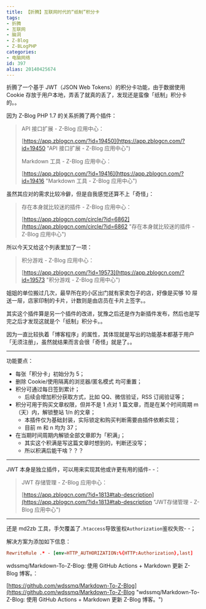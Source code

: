 ```yaml
---
title: 【折腾】互联网时代的“纸制”积分卡
tags:
- 折腾
- 互联网
- 脑洞
- Z-Blog
- Z-BLogPHP
categories:
- 电脑网络
id: 397
alias: 20140425674
---
```


折腾了一个基于 JWT（JSON Web Tokens）的积分卡功能，由于数据使用 Cookie 存放于用户本地，弄丢了就真的丢了，发现还是蛮像「纸制」积分卡的。。

<!--more-->

因为 Z-Blog PHP 1.7 的关系折腾了两个插件：

> API 接口扩展 - Z-Blog 应用中心：
>
> [https://app.zblogcn.com/?id=19450](https://app.zblogcn.com/?id=19450 "API 接口扩展 - Z-Blog 应用中心")
>
> Markdown 工具 - Z-Blog 应用中心：
>
> [https://app.zblogcn.com/?id=19416](https://app.zblogcn.com/?id=19416 "Markdown 工具 - Z-Blog 应用中心")

虽然其应对的需求比较冷僻，但是自我感觉还算不上「奇怪」：

> 存在本身就比较迷的插件 - Z-Blog 应用中心：
>
> [https://app.zblogcn.com/circle/?id=6862](https://app.zblogcn.com/circle/?id=6862 "存在本身就比较迷的插件 - Z-Blog 应用中心")

所以今天又给这个列表里加了一项：

> 积分游戏 - Z-Blog 应用中心：
>
> [https://app.zblogcn.com/?id=19573](https://app.zblogcn.com/?id=19573 "积分游戏 - Z-Blog 应用中心")

姐姐的单位搬过几次，最早所在的小区出门就有家卖包子的店，好像是买够 10 屉送一屉，店家印制的卡片，计数则是由店员在卡片上签字。。

其实这个插件算是另一个插件的改进，犹豫之后还是作为新插件发布，然后也是写完之后才发现这就是个「纸制」积分卡。。

因为一直比较执着「博客程序」的属性，其体现就是写出的功能基本都基于用户「无须注册」，虽然就结果而言会很「奇怪」就是了。。

---------------

功能要点：

- 每张「积分卡」初始分为 5；
 - 删除 Cookie/使用隔离的浏览器/匿名模式 均可重置；
- 积分可通过每日签到累计；
  - 后续会增加积分获取方式，比如 QQ、微信验证，RSS 订阅验证等；
- 积分可用于购买文章权限，但并不是 1 点对 1 篇文章，而是在某个时间周期 m （天）内，解锁整站 1/n 的文章；
  - 本插件仅为基础封装，实际锁定和购买判断需要由插件依赖实现；
  - 目前 m 和 n 均为 37；
- 在当期时间周期内解锁全部文章即为「积满」；
  - 其实这个积满是写这篇文章时想到的，判断还没写；
  - 所以积满后能干啥？？？

---------------

JWT 本身是独立插件，可以用来实现其他或许更有用的插件- -：

> JWT 存储管理 - Z-Blog 应用中心：
>
> [https://app.zblogcn.com/?id=1813#tab-description](https://app.zblogcn.com/?id=1813#tab-description "JWT存储管理 - Z-Blog 应用中心")

---------------

还是 md2zb 工具，手欠覆盖了`.htaccess`导致鉴权`Authorization`鉴权失败- -；

解决方案为添加如下信息：

```conf
RewriteRule .* - [env=HTTP_AUTHORIZATION:%{HTTP:Authorization},last]
```

wdssmq/Markdown-To-Z-Blog: 使用 GitHub Actions + Markdown 更新 Z-Blog 博客。：

[https://github.com/wdssmq/Markdown-To-Z-Blog](https://github.com/wdssmq/Markdown-To-Z-Blog "wdssmq/Markdown-To-Z-Blog: 使用 GitHub Actions + Markdown 更新 Z-Blog 博客。")

<!--397-->
